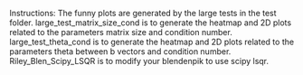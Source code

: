 Instructions:
    The funny plots are generated by the large tests in the test folder.
    large_test_matrix_size_cond is to generate the heatmap and 2D plots related to the parameters matrix size and condition number.
    large_test_theta_cond is to generate the heatmap and 2D plots related to the parameters theta between b vectors and condition number.
    Riley_Blen_Scipy_LSQR is to modify your blendenpik to use scipy lsqr. 